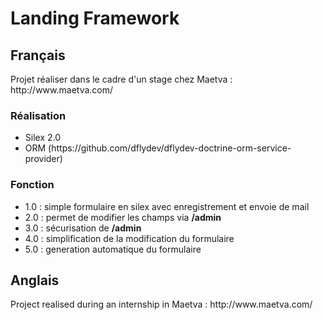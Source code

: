 <h1>Landing Framework</h1>
<h2>Français</h2>
<p>Projet réaliser dans le cadre d'un stage chez Maetva : http://www.maetva.com/<p>
<h3>Réalisation</h3>
<ul>
    <li>Silex 2.0</li>
    <li>ORM (https://github.com/dflydev/dflydev-doctrine-orm-service-provider)</li>
</ul>
<h3>Fonction</h3>
    <ul>
        <li>1.0 : simple formulaire en silex avec enregistrement et envoie de mail</li>
        <li>2.0 : permet de modifier les champs via <strong>/admin</strong></li>
        <li>3.0 : sécurisation de <strong>/admin</strong></li>
        <li>4.0 : simplification de la modification du formulaire</li>
        <li>5.0 : generation automatique du formulaire</li>
    </ul>
<h2>Anglais</h2>
<p>Project realised during an internship in Maetva : http://www.maetva.com/<p>